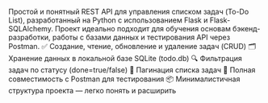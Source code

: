 Простой и понятный REST API для управления списком задач (To-Do List), разработанный на Python с использованием Flask и Flask-SQLAlchemy. Проект идеально подходит для обучения основам бэкенд-разработки, работы с базами данных и тестирования API через Postman.
✅ Создание, чтение, обновление и удаление задач (CRUD)
🗂️ Хранение данных в локальной базе SQLite (todo.db)
🔍 Фильтрация задач по статусу (done=true/false)
📄 Пагинация списка задач
🧪 Полная совместимость с Postman для тестирования
📦 Минималистичная структура проекта — легко понять и расширить
